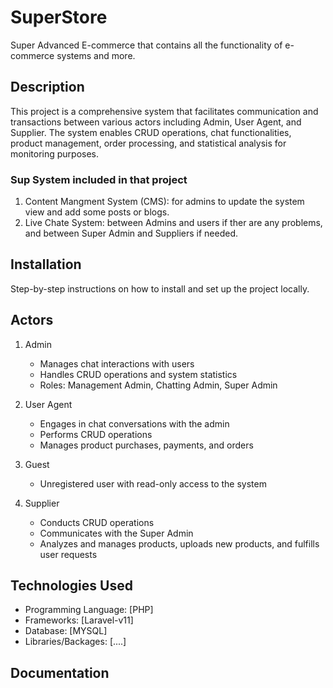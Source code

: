 
# SuperStore

Super Advanced E-commerce that contains all the functionality of e-commerce systems and more.

## Description

This project is a comprehensive system that facilitates communication and transactions between various actors including Admin, User Agent, and Supplier. The system enables CRUD operations, chat functionalities, product management, order processing, and statistical analysis for monitoring purposes.

### Sup System included in that project
1. Content Mangment System (CMS): for admins to update the system view and add some posts or blogs.
2. Live Chate System: between Admins and users if ther are any problems, and between Super Admin and Suppliers if needed.

## Installation

Step-by-step instructions on how to install and set up the project locally.

## Actors
1. Admin
   - Manages chat interactions with users
   - Handles CRUD operations and system statistics
   - Roles: Management Admin, Chatting Admin, Super Admin

2. User Agent
   - Engages in chat conversations with the admin
   - Performs CRUD operations
   - Manages product purchases, payments, and orders

3. Guest
   - Unregistered user with read-only access to the system

4. Supplier
   - Conducts CRUD operations
   - Communicates with the Super Admin
   - Analyzes and manages products, uploads new products, and fulfills user requests

## Technologies Used
- Programming Language: [PHP]
- Frameworks: [Laravel-v11]
- Database: [MYSQL]
- Libraries/Backages: [....]

## Documentation
